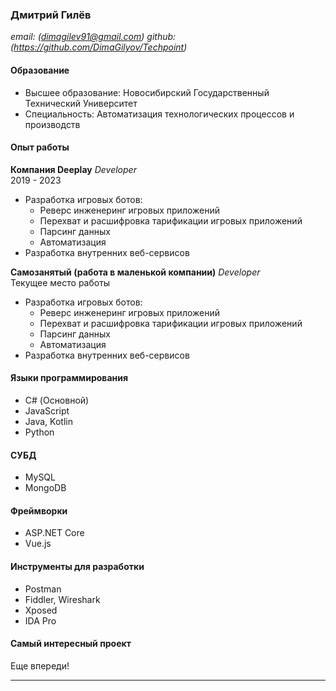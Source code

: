 ### Дмитрий Гилёв
*email: (dimagilev91@gmail.com)*
*github: (https://github.com/DimaGilyov/Techpoint)*

#### Образование
- Высшее образование: Новосибирский Государственный Технический Университет
- Специальность: Автоматизация технологических процессов и производств

#### Опыт работы

**Компания Deeplay**
*Developer*  
2019 - 2023  
- Разработка игровых ботов:
   - Реверс инженеринг игровых приложений
   - Перехват и расшифровка тарификации игровых приложений
   - Парсинг данных 
   - Автоматизация
- Разработка внутренних веб-сервисов

**Самозанятый (работа в маленькой компании)**
*Developer*  
Текущее место работы  
- Разработка игровых ботов:
   - Реверс инженеринг игровых приложений
   - Перехват и расшифровка тарификации игровых приложений
   - Парсинг данных 
   - Автоматизация
- Разработка внутренних веб-сервисов

#### Языки программирования
- C# (Основной)
- JavaScript
- Java, Kotlin 
- Python

#### СУБД
- MySQL
- MongoDB

#### Фреймворки
- ASP.NET Core
- Vue.js 

#### Инструменты для разработки
- Postman
- Fiddler, Wireshark
- Xposed 
- IDA Pro

#### Самый интересный проект
Еще впереди!

---
